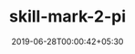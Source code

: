 ---
title: "skill-mark-2-pi"
date: 2019-06-28T00:00:42+05:30
type: "organisations"
org_name: "Mycroft"
repo_desc: "NA"
repo_link: https://github.com/MycroftAI/skill-mark-2-pi
---